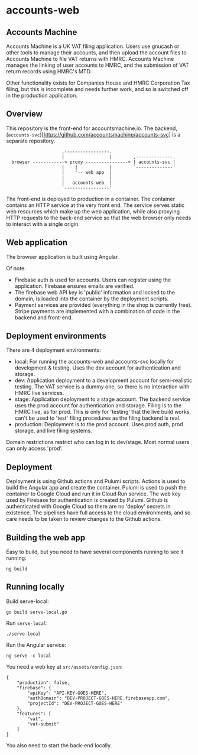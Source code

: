 
# accounts-web

## Accounts Machine

Accounts Machine is a UK VAT filing application.  Users use gnucash
or other tools to manage their accounts, and then upload the account
files to Accounts Machine to file VAT returns with HMRC.  Accounts
Machine manages the linking of user accounts to HMRC, and the submission
of VAT return records using HMRC's MTD.

Other functionality exists for Companies House and HMRC Corporation Tax
filing, but this is incomplete and needs further work, and so is
switched off in the production application.

## Overview

This repository is the front-end for accountsmachine.io.  The backend,
(`accounts-svc`)[https://github.com/accountsmachine/accounts-svc]
is a separate repository.


```
                     ,-----------------.
                     |                 |        ,--------------.
  browser ------------> proxy ----------------> | accounts-svc |
                     |    |            |        `--------------'
                     |    '-- web app  |
                     |                 |
                     |   accounts-web  |
                     `-----------------'
```

The front-end is deployed to production in a container.  The container
contains an HTTP service at the very front end.  The service serves
static web resources which make up the web application, while also proxying
HTTP requests to the back-end service so that the web browser only needs to
interact with a single origin.

## Web application

The browser application is built using Angular.

Of note:
- Firebase auth is used for accounts.  Users can register using the
  application.  Firebase ensures emails are verified.
- The firebase web API key is 'public' information and locked to the domain,
  is loaded into the container by the deployment scripts.
- Payment services are provided (everything in the shop is currently free).
  Stripe payments are implemented with a combination of code in the backend
  and front-end.

## Deployment environments

There are 4 deployment environments:
- local: For running the accounts-web and accounts-svc locally
  for development & testing.  Uses the dev account for authentication and
  storage.
- dev: Application deployment to a development account for semi-realistic
  testing.  The VAT service is a dummy one, so there is no interaction with
  HMRC live services.
- stage: Application deployment to a stage account.  The backend service
  uses the prod account for authentication and storage.  Filing is to the
  HMRC live, as for prod.  This is only for 'testing' that the live build
  works, can't be used to 'test' filing procedures as the filing backend
  is real.
- production: Deployment is to the prod account.  Uses prod auth, prod
  storage, and live filing systems.

Domain restrictions restrict who can log in to dev/stage.  Most normal
users can only access 'prod'.

## Deployment

Deployment is using Github actions and Pulumi scripts.
Actions is used to build the Angular app and create the container.
Pulumi is used to push the container to Google Cloud and run it in
Cloud Run service.  The web key used by Firebase for authentication
is created by Pulumi.  Github is authenticated with Google Cloud so there
are no 'deploy' secrets in existence.  The pipelines have full access to
the cloud environments, and so care needs to be taken to review changes
to the Github actions.

## Building the web app

Easy to build, but you need to have several components running to
see it running:
```
ng build
```

## Running locally

Build serve-local:
```
go build serve-local.go
```

Run `serve-local`:
```
./serve-local
```

Run the Angular service:
```
ng serve -c local
```

You need a web key at `src/assets/config.json`:
```
{
    "production": false,
    "firebase": {
        "apiKey": "API-KEY-GOES-HERE",
        "authDomain": "DEV-PROJECT-GOES-HERE.firebaseapp.com",
        "projectId": "DEV-PROJECT-GOES-HERE"
    },
    "features": [
        "vat",
        "vat-submit"
    ]
}
```

You also need to start the back-end locally.


